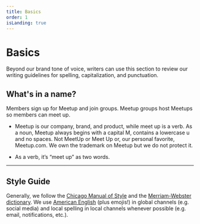```yaml
---
title: Basics
order: 1
isLanding: true
---
```


# Basics
Beyond our brand tone of voice, writers can use this section to review our writing guidelines for spelling, capitalization, and punctuation.

## What's in a name?
Members sign up for Meetup and join groups. Meetup groups host Meetups so members can meet up. 

* Meetup is our company, brand, and product, while meet up is a verb. As a noun, Meetup always begins with a capital M, contains a lowercase u and no spaces. Not MeetUp or Meet Up or, our personal favorite, Meetup.com. We own the trademark on Meetup but we do not protect it.

* As a verb, it’s “meet up” as two words. 

---------------------------------------

## Style Guide
Generally, we follow the [Chicago Manual of Style](http://www.chicagomanualofstyle.org/16/figures.html) and the [Merriam-Webster dictionary](https://www.merriam-webster.com/). We use [American English](http://www.lukemastin.com/testing/spelling/cgi-bin/database.cgi?action=view_category&database=spelling&category=A) (plus emojis!) in global channels (e.g. social media) and local spelling in local channels whenever possible (e.g. email, notifications, etc.).
